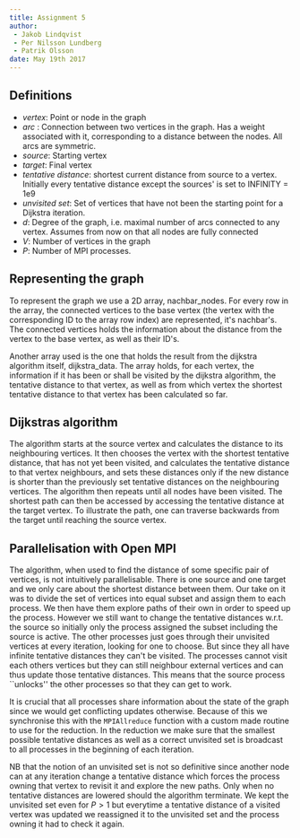 ```yaml
---
title: Assignment 5
author:
 - Jakob Lindqvist
 - Per Nilsson Lundberg
 - Patrik Olsson
date: May 19th 2017
---
```

## Definitions
- _vertex_: Point or node in the graph
- _arc_ : Connection between two vertices in the graph. Has a weight associated with it, corresponding to a distance between the nodes. All arcs are symmetric.
- _source_: Starting vertex
- _target_: Final vertex
- _tentative distance_: shortest current distance from source to a vertex. Initially every tentative distance except the sources' is set to INFINITY = 1e9
- _unvisited set_: Set of vertices that have not been the starting point for a Dijkstra iteration.
- $d$: Degree of the graph, i.e. maximal number of arcs connected to any vertex. Assumes from now on that all nodes are fully connected
- $V$: Number of vertices in the graph
- $P$: Number of MPI processes.

## Representing the graph

To represent the graph we use a 2D array, nachbar_nodes. For every row in the array, the connected vertices to the base vertex (the vertex with the corresponding ID to the array row index) are represented, it's nachbar's. The connected vertices holds the information about the distance from the vertex to the base vertex, as well as their ID's.

Another array used is the one that holds the result from the dijkstra algorithm itself, dijkstra_data. The array holds, for each vertex, the information if it has been or shall be visited by the dijkstra algorithm, the tentative distance to that vertex, as well as from which vertex the shortest tentative distance to that vertex has been calculated so far.

## Dijkstras algorithm

The algorithm starts at the source vertex and calculates the distance to its neighbouring vertices. It then chooses the vertex with the shortest tentative distance, that has not yet been visited, and calculates the tentative distance to that vertex neighbours, and sets these distances only if the new distance is shorter than the previously set tentative distances on the neighbouring vertices. The algorithm then repeats until all nodes have been visited. The shortest path can then be accessed by accessing the tentative distance at the target vertex. To illustrate the path, one can traverse backwards from the target until reaching the source vertex.


## Parallelisation with Open MPI

The algorithm, when used to find the distance of some specific pair of vertices, is not intuitively parallelisable. There is one source and one target and we only care about the shortest distance between them. Our take on it was to divide the set of vertices into equal subset and assign them to each process. We then have them explore paths of their own in order to speed up the process. However we still want to change the tentative distances w.r.t. the source so initially only the process assigned the subset including the source is active. The other processes just goes through their unvisited vertices at every iteration, looking for one to choose. But since they all have infinite tentative distances they can't be visited. The processes cannot visit each others vertices but they can still neighbour external vertices and can thus update those tentative distances. This means that the source process ``unlocks'' the other processes so that they can get to work.

It is crucial that all processes share information about the state of the graph since we would get conflicting updates otherwise. Because of this we synchronise this with the ```MPIAllreduce``` function with a custom made routine to use for the reduction. In the reduction we make sure that the smallest possible tentative distances as well as a correct unvisited set is broadcast to all processes in the beginning of each iteration.

NB that the notion of an unvisited set is not so definitive since another node can at any iteration change a tentative distance which forces the process owning that vertex to revisit it and explore the new paths. Only when no tentative distances are lowered should the algorithm terminate. We kept the unvisited set even for $P>1$ but everytime a tentative distance of a visited vertex was updated we reassigned it to the unvisited set and the process owning it had to check it again.















